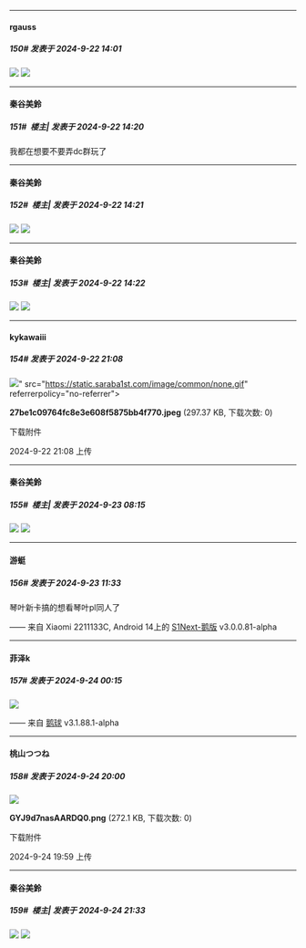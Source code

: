﻿
*****

####  rgauss  
##### 150#       发表于 2024-9-22 14:01

<img src="https://p.sda1.dev/19/43f48f205833c105f04ac1426c156e6e/1000010118.jpg" referrerpolicy="no-referrer">
<img src="https://p.sda1.dev/19/2446d9bbcf6786cabb28dd8455ee1937/1000010072.jpg" referrerpolicy="no-referrer">


*****

####  秦谷美鈴  
##### 151#         楼主| 发表于 2024-9-22 14:20

我都在想要不要弄dc群玩了

*****

####  秦谷美鈴  
##### 152#         楼主| 发表于 2024-9-22 14:21

<img src="https://p.sda1.dev/19/5efed08e84d259360eec0ac98217934f/1000010216.jpg" referrerpolicy="no-referrer">
<img src="https://p.sda1.dev/19/bd5be4188d60825549db3fe4bc40e455/1000010219.jpg" referrerpolicy="no-referrer">

*****

####  秦谷美鈴  
##### 153#         楼主| 发表于 2024-9-22 14:22

<img src="https://p.sda1.dev/19/2cbdabd14bacb7415162f8494978e656/1000010217.jpg" referrerpolicy="no-referrer">
<img src="https://p.sda1.dev/19/c59be5cc3809904ce176bd8f72dd2c7c/1000010218.jpg" referrerpolicy="no-referrer">


*****

####  kykawaiii  
##### 154#       发表于 2024-9-22 21:08

<img src="https://img.saraba1st.com/forum/202409/22/210836ekww9j76cdwj6zcj.jpeg" referrerpolicy="no-referrer">" src="https://static.saraba1st.com/image/common/none.gif" referrerpolicy="no-referrer">

<strong>27be1c09764fc8e3e608f5875bb4f770.jpeg</strong> (297.37 KB, 下载次数: 0)

下载附件

2024-9-22 21:08 上传


*****

####  秦谷美鈴  
##### 155#         楼主| 发表于 2024-9-23 08:15

<img src="https://p.sda1.dev/19/dc1c9c22b0ebfd7a8d27e04e0514b148/1000010233.jpg" referrerpolicy="no-referrer">
<img src="https://p.sda1.dev/19/8c0de33740d0b55b48f21704da92e7eb/1000010234.jpg" referrerpolicy="no-referrer">


*****

####  游蜓  
##### 156#       发表于 2024-9-23 11:33

琴叶新卡搞的想看琴叶pl同人了

—— 来自 Xiaomi 2211133C, Android 14上的 [S1Next-鹅版](https://github.com/ykrank/S1-Next/releases) v3.0.0.81-alpha


*****

####  菲泽k  
##### 157#       发表于 2024-9-24 00:15

<img src="https://p.sda1.dev/19/4b2d705f4c4b2b1daabd786d28aba8ab/image.jpg" referrerpolicy="no-referrer">

—— 来自 [鹅球](https://www.pgyer.com/xfPejhuq) v3.1.88.1-alpha


*****

####  桃山つつね  
##### 158#       发表于 2024-9-24 20:00

<img src="https://img.saraba1st.com/forum/202409/24/195937tl9nlsuw65yeq2x9.png" referrerpolicy="no-referrer">

<strong>GYJ9d7nasAARDQ0.png</strong> (272.1 KB, 下载次数: 0)

下载附件

2024-9-24 19:59 上传


*****

####  秦谷美鈴  
##### 159#         楼主| 发表于 2024-9-24 21:33

<img src="https://p.sda1.dev/19/9bdce402ac107ffc2410d5c2cb191974/1000010304.jpg" referrerpolicy="no-referrer">
<img src="https://p.sda1.dev/19/8698cf81b6d59fcd2661791f0db530b3/1000010303.jpg" referrerpolicy="no-referrer">

